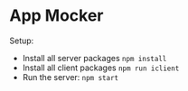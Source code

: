 App Mocker
===========

Setup:
 - Install all server packages `npm install`
 - Install all client packages `npm run iclient`
 - Run the server: `npm start`

